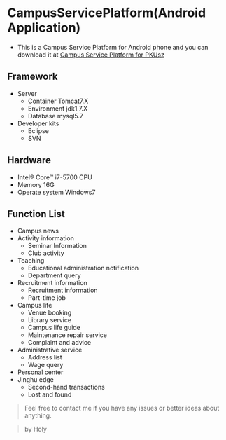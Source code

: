 # CampusServicePlatform(Android Application)
- This is a Campus Service Platform for Android phone and you can download it at [Campus Service Platform for PKUsz](http://www.pkusz.edu.cn/list-384-1.html)

## Framework
- Server
  - Container Tomcat7.X
  - Environment jdk1.7.X
  - Database mysql5.7
- Developer kits
  - Eclipse
  - SVN

## Hardware
- Intel® Core™ i7-5700 CPU
- Memory 16G
- Operate system Windows7

## Function List
- Campus news
- Activity information
  - Seminar Information
  - Club activity
- Teaching
  - Educational administration notification
  - Department query
- Recruitment information
  - Recruitment information
  - Part-time job
- Campus life
  - Venue booking
  - Library service
  - Campus life guide
  - Maintenance repair service
  - Complaint and advice
- Administrative service
  - Address list
  - Wage query
- Personal center
- Jinghu edge
  - Second-hand transactions
  - Lost and found

> Feel free to contact me if you have any issues or better ideas about anything.

> by Holy